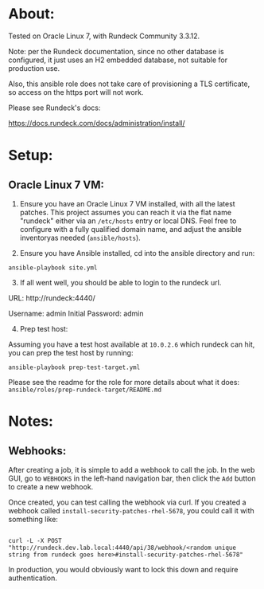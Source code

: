 # About:

Tested on Oracle Linux 7, with Rundeck Community 3.3.12.

Note: per the Rundeck documentation, since no other database is configured, it just uses an H2 embedded database, not suitable for production use.

Also, this ansible role does not take care of provisioning a TLS certificate, so access on the https port will not work.

Please see Rundeck's docs:

https://docs.rundeck.com/docs/administration/install/

# Setup:

## Oracle Linux 7 VM:

1. Ensure you have an Oracle Linux 7 VM installed, with all the latest patches. This project assumes you can reach it via the flat name "rundeck" either via an `/etc/hosts` entry or local DNS. Feel free to configure with a fully qualified domain name, and adjust the ansible inventoryas needed (`ansible/hosts`).

2. Ensure you have Ansible installed, cd into the ansible directory and run:

`ansible-playbook site.yml`

3. If all went well, you should be able to login to the rundeck url.

URL: http://rundeck:4440/

Username: admin
Initial Password: admin

4. Prep test host:

Assuming you have a test host available at `10.0.2.6` which rundeck can hit, you can prep the test host by running:

`ansible-playbook prep-test-target.yml`

Please see the readme for the role for more details about what it does: `ansible/roles/prep-rundeck-target/README.md`

# Notes:

## Webhooks:

After creating a job, it is simple to add a webhook to call the job. In the web GUI, go to `WEBHOOKS` in the left-hand navigation bar, then click the `Add` button to create a new webhook.

Once created, you can test calling the webhook via curl. If you created a webhook called `install-security-patches-rhel-5678`, you could call it with something like:

```

curl -L -X POST "http://rundeck.dev.lab.local:4440/api/38/webhook/<random unique string from rundeck goes here>#install-security-patches-rhel-5678"

```

In production, you would obviously want to lock this down and require authentication.
